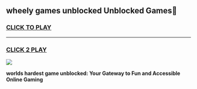 
## wheely games unblocked Unblocked Games👋
<h3>
<a href="https://premium.freeplayer.one?title=wheely_games_unblocked&ref=16F">CLICK TO PLAY</a></h3>
<hr>

<h3>
<a href="https://premium.freeplayer.one?title=wheely_games_unblocked&ref=16F">CLICK 2 PLAY</a>
  
</h3>

<a href="https://premium.freeplayer.one?title=wheely_games_unblocked&ref=16F/"><img src="https://clearcache.store/games.png"></a>


**worlds hardest game unblocked: Your Gateway to Fun and Accessible Online Gaming**
